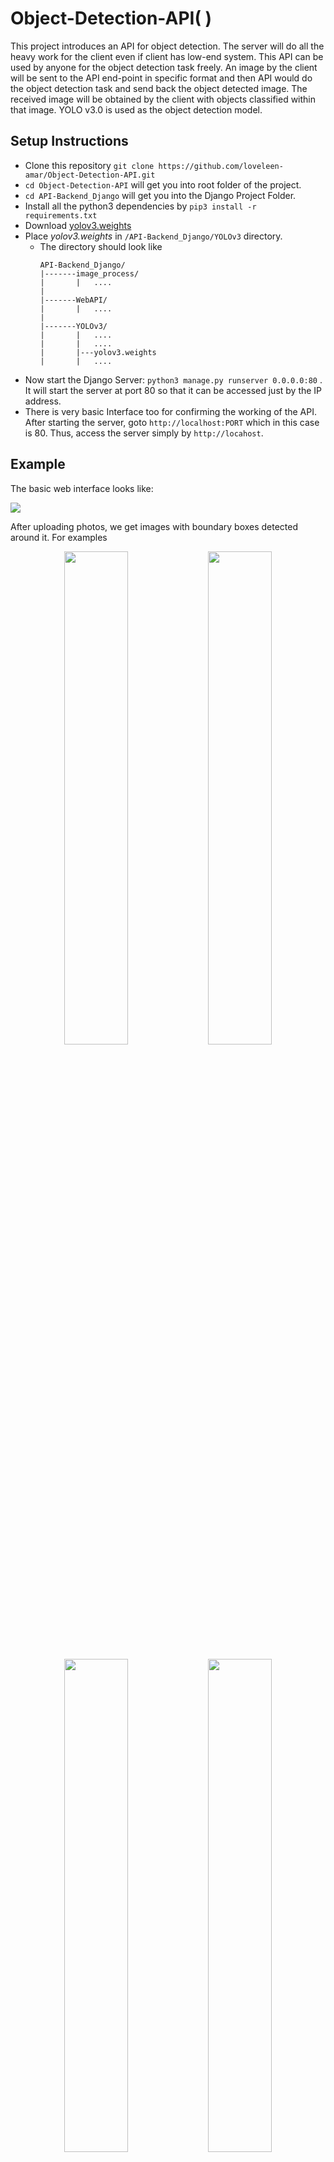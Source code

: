 # Object-Detection-API( )

This project introduces an API for object detection. The server will do all the heavy work for the client even if client has low-end system. This API can be used by anyone for the object detection task freely. 
An image by the client will be sent to the API end-point in specific format and then API would do the object detection task and send back the object detected image. The received image will be obtained by the client with objects classified within that image. YOLO v3.0 is used as the object detection model.


## Setup Instructions

* Clone this repository `git clone https://github.com/loveleen-amar/Object-Detection-API.git`
* `cd Object-Detection-API`  will get you into root folder of the project.
* `cd API-Backend_Django` will get you into the Django Project Folder.
* Install all the python3 dependencies by `pip3 install -r requirements.txt`
* Download [yolov3.weights](https://pjreddie.com/media/files/yolov3.weights)
* Place *yolov3.weights* in `/API-Backend_Django/YOLOv3` directory.
  * The directory should look like
    ```
    API-Backend_Django/
    |-------image_process/
    |       |   ....
    |
    |-------WebAPI/
    |       |   ....
    |
    |-------YOLOv3/
    |       |   ....
    |       |   ....
    |       |---yolov3.weights
    |       |   ....
    
    ```    
* Now start the Django Server: `python3 manage.py runserver 0.0.0.0:80` . It will start the server at port 80 so that it can be accessed just by the IP address.
* There is very basic Interface too for confirming the working of the API. After starting the server, goto `http://localhost:PORT` which in this case is 80. Thus, access the server simply by `http://locahost`.

## Example
The basic web interface looks like:

![](images/screen.png)

After uploading photos, we get images with boundary boxes detected around it. For examples

<center>
<img src="images/input_1.jpg" width="45%">
<img src="images/output_1.png" width="45%">
<br>
<br>
<img src="images/input_2.jpeg" width="45%">
<img src="images/output_2.png" width="45%">
</center>

## Working of the API

API accepts a Multipart POST Requests of the format:

```
POST / HTTP/1.1
Host: <IP_ADDRESS_OF_SERVER>/
Content-Type: multipart/form-data;
image=[bytearray of image]

```
The Image should be sent with `image` name. Postman or any mobile clients can be used comfortably with this API.
Image of any size can be used with this API. Though, Larger size images take longer to process.

<center><img src = "images/flow_chart.png" width="85%"></center>

## An APP-lication of Object Detection API
As a client of the above API, we built an Android App through which you can send a photo to the server and it will return a photo with bounding boxes and classification of objects in the image. You can download the app: [Download](https://drive.google.com/file/d/1Q60jO9s5ZHcFpWb5k7d6av53t2qZCaWR/view?usp=sharing)

Steps to use the App:
1.  Type the IP Address or Domain Name of the server

   <center><img src="images/app_1.png" width="50%"></center>

2.  Select a photo and send

   <center><img src="images/app_2.jpeg" width="50%"></center>

3. You'll get an image in response with all the objects detected.

   <center><img src="images/app_3.png" width="50%"></center>
   


## Built With
* [Django](https://www.djangoproject.com/) - Python Based Web Framework
* [PyTorch](https://pytorch.org/) - A Deep Learning Framework
* [YOLO v3.0](https://pjreddie.com/yolo/) - Object Detection Algorithm
* [Android Studio](https://developer.android.com/studio) - Android Development IDE
* [Retrofit](https://github.com/square/retrofit) - Android Java Library for easy HTTP requests management


## To-Do
* [X] Add Android Application
* [X] Update README for the Android App.
* [ ] Host the API on Heroku.
## Authors
* **Loveleen Amar** [LinkedIn](https://www.linkedin.com/in/loveleen-amar/) | [GitHub](https://github.com/loveleen-amar)
* **Sanchita Khare** [LinkedIn](https://www.linkedin.com/in/sanchita-khare/) | [GitHub](https://github.com/Sanchita99)
* **Rajiv Nayan Choubey** [LinkedIn](https://www.linkedin.com/in/rajivnayanc/) | [GitHub](https://github.com/rajivnayanc/)

## LICENSE
This project is licensed under the MIT License - see the [LICENSE](LICENSE) file for details.